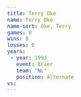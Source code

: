 ```yaml
---
title: Terry Oke
name: Terry Oke
name-sort: Oke, Terry
games: 0
wins: 0
losses: 0
years:
 - year: 1993
   event: Brier
   team: "NL"
   position: Alternate
vs:
---
```

